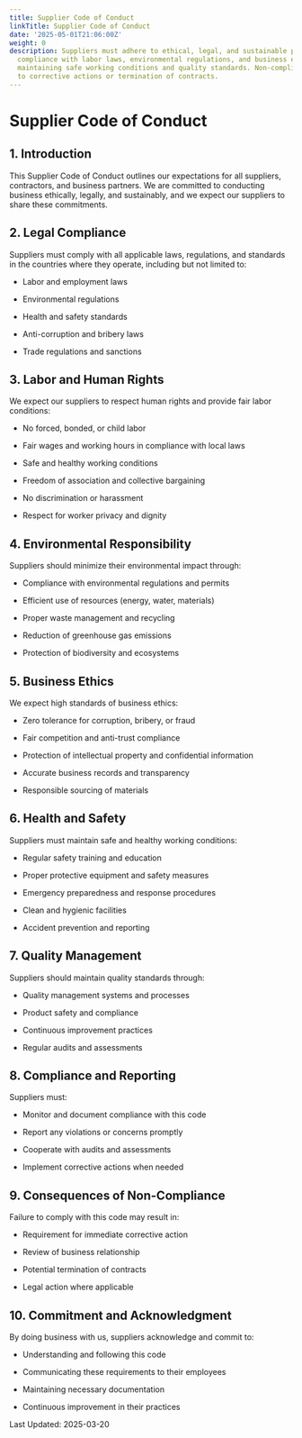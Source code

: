 ```yaml
---
title: Supplier Code of Conduct
linkTitle: Supplier Code of Conduct
date: '2025-05-01T21:06:00Z'
weight: 0
description: Suppliers must adhere to ethical, legal, and sustainable practices, ensuring
  compliance with labor laws, environmental regulations, and business ethics, while
  maintaining safe working conditions and quality standards. Non-compliance may lead
  to corrective actions or termination of contracts.
---
```



# Supplier Code of Conduct

## 1. Introduction

This Supplier Code of Conduct outlines our expectations for all suppliers, contractors, and business partners. We are committed to conducting business ethically, legally, and sustainably, and we expect our suppliers to share these commitments.

## 2. Legal Compliance

Suppliers must comply with all applicable laws, regulations, and standards in the countries where they operate, including but not limited to:

- Labor and employment laws

- Environmental regulations

- Health and safety standards

- Anti-corruption and bribery laws

- Trade regulations and sanctions

## 3. Labor and Human Rights

We expect our suppliers to respect human rights and provide fair labor conditions:

- No forced, bonded, or child labor

- Fair wages and working hours in compliance with local laws

- Safe and healthy working conditions

- Freedom of association and collective bargaining

- No discrimination or harassment

- Respect for worker privacy and dignity

## 4. Environmental Responsibility

Suppliers should minimize their environmental impact through:

- Compliance with environmental regulations and permits

- Efficient use of resources (energy, water, materials)

- Proper waste management and recycling

- Reduction of greenhouse gas emissions

- Protection of biodiversity and ecosystems

## 5. Business Ethics

We expect high standards of business ethics:

- Zero tolerance for corruption, bribery, or fraud

- Fair competition and anti-trust compliance

- Protection of intellectual property and confidential information

- Accurate business records and transparency

- Responsible sourcing of materials

## 6. Health and Safety

Suppliers must maintain safe and healthy working conditions:

- Regular safety training and education

- Proper protective equipment and safety measures

- Emergency preparedness and response procedures

- Clean and hygienic facilities

- Accident prevention and reporting

## 7. Quality Management

Suppliers should maintain quality standards through:

- Quality management systems and processes

- Product safety and compliance

- Continuous improvement practices

- Regular audits and assessments

## 8. Compliance and Reporting

Suppliers must:

- Monitor and document compliance with this code

- Report any violations or concerns promptly

- Cooperate with audits and assessments

- Implement corrective actions when needed

## 9. Consequences of Non-Compliance

Failure to comply with this code may result in:

- Requirement for immediate corrective action

- Review of business relationship

- Potential termination of contracts

- Legal action where applicable

## 10. Commitment and Acknowledgment

By doing business with us, suppliers acknowledge and commit to:

- Understanding and following this code

- Communicating these requirements to their employees

- Maintaining necessary documentation

- Continuous improvement in their practices

Last Updated: 2025-03-20